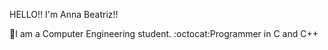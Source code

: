 HELLO!! 
I'm Anna Beatriz!!

👾I am a Computer Engineering student.
:octocat:Programmer in C and C++
 
